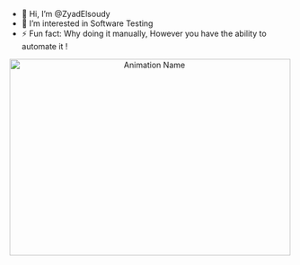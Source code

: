 
- 👋 Hi, I’m @ZyadElsoudy
- 👀 I’m interested in Software Testing
- ⚡ Fun fact: Why doing it manually, However you have the ability to automate it ! 
<div align="center">
  <img src="https://media.giphy.com/media/5qZEZ0rTln9581K7Q5/giphy.gif?cid=790b7611ruxl2iots6cl12zn1muuu5006pd1wekm9vave1ul&ep=v1_gifs_search&rid=giphy.gif&ct=g" alt="Animation Name" width="500" height="350" />
</div>



<!---
ZyadElsoudy/ZyadElsoudy is a ✨ special ✨ repository because its `README.md` (this file) appears on your GitHub profile.
You can click the Preview link to take a look at your changes.
--->
